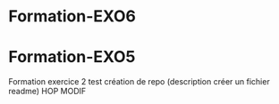 # Formation-EXO6
# Formation-EXO5
Formation exercice 2 test création de repo (description créer un fichier readme)
HOP MODIF
